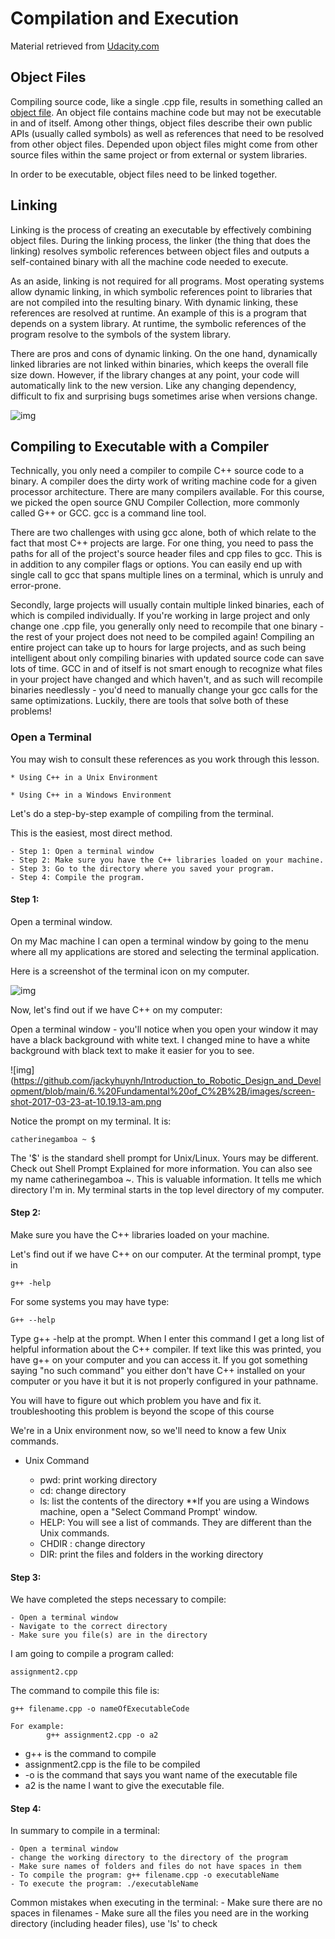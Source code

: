 # Compilation and Execution

Material retrieved from [Udacity.com](https://classroom.udacity.com/courses/ud210/lessons/1343a461-102f-41e1-b505-bf9ec62f427b/concepts/b1e0db7a-619e-4f23-a30d-b505d84ae3bc)

## Object Files
Compiling source code, like a single .cpp file, results in something called an [object file](https://en.wikipedia.org/wiki/Object_file). An object file contains machine code but may not be executable in and of itself. Among other things, object files describe their own public APIs (usually called symbols) as well as references that need to be resolved from other object files. Depended upon object files might come from other source files within the same project or from external or system libraries.

In order to be executable, object files need to be linked together.

## Linking
Linking is the process of creating an executable by effectively combining object files. During the linking process, the linker (the thing that does the linking) resolves symbolic references between object files and outputs a self-contained binary with all the machine code needed to execute.

As an aside, linking is not required for all programs. Most operating systems allow dynamic linking, in which symbolic references point to libraries that are not compiled into the resulting binary. With dynamic linking, these references are resolved at runtime. An example of this is a program that depends on a system library. At runtime, the symbolic references of the program resolve to the symbols of the system library.

There are pros and cons of dynamic linking. On the one hand, dynamically linked libraries are not linked within binaries, which keeps the overall file size down. However, if the library changes at any point, your code will automatically link to the new version. Like any changing dependency, difficult to fix and surprising bugs sometimes arise when versions change.

![img](https://github.com/jackyhuynh/Introduction_to_Robotic_Design_and_Development/blob/main/6.%20Fundamental%20of_C%2B%2B/images/Linking.PNG)

## Compiling to Executable with a Compiler
Technically, you only need a compiler to compile C++ source code to a binary. A compiler does the dirty work of writing machine code for a given processor architecture. There are many compilers available. For this course, we picked the open source GNU Compiler Collection, more commonly called G++ or GCC. gcc is a command line tool.

There are two challenges with using gcc alone, both of which relate to the fact that most C++ projects are large. For one thing, you need to pass the paths for all of the project's source header files and cpp files to gcc. This is in addition to any compiler flags or options. You can easily end up with single call to gcc that spans multiple lines on a terminal, which is unruly and error-prone.

Secondly, large projects will usually contain multiple linked binaries, each of which is compiled individually. If you're working in large project and only change one .cpp file, you generally only need to recompile that one binary - the rest of your project does not need to be compiled again! Compiling an entire project can take up to hours for large projects, and as such being intelligent about only compiling binaries with updated source code can save lots of time. GCC in and of itself is not smart enough to recognize what files in your project have changed and which haven't, and as such will recompile binaries needlessly - you'd need to manually change your gcc calls for the same optimizations. Luckily, there are tools that solve both of these problems!

### Open a Terminal
You may wish to consult these references as you work through this lesson.

    * Using C++ in a Unix Environment

    * Using C++ in a Windows Environment
Let's do a step-by-step example of compiling from the terminal.

This is the easiest, most direct method.

    - Step 1: Open a terminal window
    - Step 2: Make sure you have the C++ libraries loaded on your machine.
    - Step 3: Go to the directory where you saved your program.
    - Step 4: Compile the program.

#### Step 1:

Open a terminal window.

On my Mac machine I can open a terminal window by going to the menu where all my applications are stored and selecting the terminal application.

Here is a screenshot of the terminal icon on my computer.

![img](https://github.com/jackyhuynh/Introduction_to_Robotic_Design_and_Development/blob/main/6.%20Fundamental%20of_C%2B%2B/images/screen-shot-2017-03-23-at-10.05.02-am.png)

Now, let's find out if we have C++ on my computer:

Open a terminal window - you'll notice when you open your window it may have a black background with white text. I changed mine to have a white background with black text to make it easier for you to see.

![img](https://github.com/jackyhuynh/Introduction_to_Robotic_Design_and_Development/blob/main/6.%20Fundamental%20of_C%2B%2B/images/screen-shot-2017-03-23-at-10.19.13-am.png

Notice the prompt on my terminal.
It is:

    catherinegamboa ~ $

The '$' is the standard shell prompt for Unix/Linux. Yours may be different.
Check out Shell Prompt Explained for more information.
You can also see my name catherinegamboa ~. This is valuable information. It tells me which directory I'm in. My terminal starts in the top level directory of my computer.

#### Step 2:
Make sure you have the C++ libraries loaded on your machine.

Let's find out if we have C++ on our computer.
At the terminal prompt, type in
```
g++ -help
```
For some systems you may have type:
```
G++ --help
```
Type g++ -help at the prompt. When I enter this command I get a long list of helpful information about the C++ compiler. If text like this was printed, you have g++ on your computer and you can access it. If you got something saying "no such command" you either don't have C++ installed on your computer or you have it but it is not properly configured in your pathname.

You will have to figure out which problem you have and fix it. troubleshooting this problem is beyond the scope of this course

We're in a Unix environment now, so we'll need to know a few Unix commands.

- Unix Command

    - pwd: print working directory
    - cd: change directory
    - ls: list the contents of the directory
    **If you are using a Windows machine, open a "Select Command Prompt' window.
    - HELP: You will see a list of commands. They are different than the Unix commands.
    - CHDIR : change directory
    - DIR: print the files and folders in the working directory

#### Step 3:
We have completed the steps necessary to compile:

    - Open a terminal window
    - Navigate to the correct directory
    - Make sure you file(s) are in the directory

I am going to compile a program called:
```
assignment2.cpp
```
The command to compile this file is:
```
g++ filename.cpp -o nameOfExecutableCode

For example:
        g++ assignment2.cpp -o a2
```
- g++ is the command to compile
- assignment2.cpp is the file to be compiled
- -o is the command that says you want name of the executable file
- a2 is the name I want to give the executable file.

#### Step 4:
In summary to compile in a terminal:

    - Open a terminal window
    - change the working directory to the directory of the program
    - Make sure names of folders and files do not have spaces in them
    - To compile the program: g++ filename.cpp -o executableName
    - To execute the program: ./executableName

Common mistakes when executing in the terminal:
    - Make sure there are no spaces in filenames
    - Make sure all the files you need are in the working directory (including header files), use 'ls' to check
